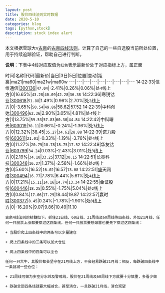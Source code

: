 ```yaml
---
layout: post
title: 股价四线法则实时数据
date: 2020-5-10
categories: blog
tags: [python,stock]
description: stock index alert
---
```



本文根据雪球大v[古泉](https://xueqiu.com/u/7148646888)的[古泉四线法则](https://xueqiu.com/7148646888/130498192)，计算了自己的一些自选股当前所处位置，用于持续追踪验证，帮助自己进行判断。

**说明**：下表中4线对应取值为`红色`表示最新价处于对应指标上方，属正面

时间|名称|代码|最新价|当日|3日|5日|位置|变动|距离|ma21|ma60|ma21w|ma60w
---|---|---|---|---|---|---|---|---
14:22:33|信维通信|[300136](https://xueqiu.com/S/SZ300136)|`47.04`|-2.41%|0.26%|0.06%|处`4`线上方|0|16.65%|`43.28`|`40.09`|`42.28`|`36.38`
14:22:36|寒锐钴业|[300618](https://xueqiu.com/S/SZ300618)|`51.88`|1.49%|0.96%|2.70%|处`2`线上方|0|-3.65%|`50.54`|`49.86`|58.62|57.52
14:22:39|中科创达|[300496](https://xueqiu.com/S/SZ300496)|`62.36`|2.90%|3.05%|4.81%|处`4`线上方|1|13.75%|`59.53`|`57.83`|`60.30`|`44.84`
14:22:42|中科曙光|[603019](https://xueqiu.com/S/SH603019)|`38.11`|0.66%|-0.24%|-1.36%|处`3`线上方|0|12.32%|38.45|`35.27`|`34.61`|`28.88`
14:22:39|诺力股份|[603611](https://xueqiu.com/S/SH603611)|`21.01`|-0.33%|-1.19%|-3.76%|处`4`线上方|0|11.27%|`20.75`|`18.78`|`18.75`|`17.52`
14:22:49|华友钴业|[603799](https://xueqiu.com/S/SH603799)|`34.24`|0.03%|-2.43%|3.01%|处`3`线上方|0|2.19%|`34.10`|`33.25`|37.12|`30.15`
14:22:51|长亮科技|[300348](https://xueqiu.com/S/SZ300348)|`16.27`|1.37%|-2.58%|-1.66%|处`2`线上方|0|5.60%|16.52|`16.02`|16.57|`13.08`
14:22:51|盛天网络|[300494](https://xueqiu.com/S/SZ300494)|`16.77`|7.78%|6.44%|5.61%|处`4`线上方|0|17.21%|`15.11`|`14.16`|`14.74`|`13.34`
14:22:55|金证股份|[600446](https://xueqiu.com/S/SH600446)|`18.25`|0.55%|-1.75%|5.04%|处`2`线上方|0|0.84%|`17.06`|`17.29`|18.44|19.87
14:22:57|赢时胜|[300377](https://xueqiu.com/S/SZ300377)|`8.45`|0.24%|-1.78%|-1.90%|处`0`线上方|0|-16.20%|9.07|9.86|10.49|11.10

```
古泉4线法则的精髓如下。抓住21日线、60日线、21周线及60周线等四条线，外加21月线，任何一只股票上涨都要穿过这四条线，任何一只股票要想爆雷也要先下穿过这四条线：

+ 当股价爬上四条线中的两条可以少量建仓

+ 爬上四条线中的三条可以加大仓位

+ 爬上四条线中的四条可以全仓

任何一只大牛，其股价都会坚守在21月线上方，不会轻易跌破21月线；相反，每跌破四条线中一条就减一些仓位：

+ 21周线可做为多空分水岭及警戒线，股价在21周线及60周线下方就要十分慎重，多看少做

+ 跌破全部四条线就要大幅减仓，甚至清仓，一旦跌破21月线，清仓观望
```